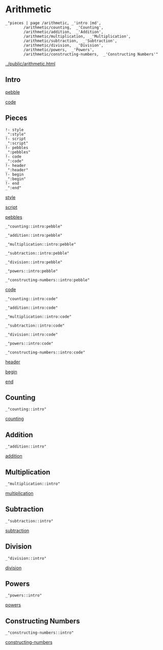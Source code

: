 # Arithmetic

    _"pieces | page /arithmetic, _'intro |md',
            /arithmetic/counting,  _'Counting',
            /arithmetic/addition,  _'Addition',
            /arithmetic/multiplication,  _'Multiplication',
            /arithmetic/subtraction,  _'Subtraction',
            /arithmetic/division,  _'Division',
            /arithmetic/powers,  _'Powers',
            /arithmetic/constructing-numbers,  _'Constructing Numbers'"

[../public/arithmetic.html](# "save:")


## Intro

[pebble]()

[code]()

## Pieces

    !- style
    _":style"
    !- script
    _":script"
    !- pebbles
    _":pebbles"
    !- code
    _":code"
    !- header
    _":header"
    !- begin
    _":begin"
    !- end
    _":end"

[style]() 

[script]()

[pebbles]()

    _"counting::intro:pebble"

    _"addition::intro:pebble"

    _"multiplication::intro:pebble"

    _"subtraction::intro:pebble"

    _"division::intro:pebble"

    _"powers::intro:pebble"

    _"constructing-numbers::intro:pebble"


[code]()

    _"counting::intro:code"

    _"addition::intro:code"

    _"multiplication::intro:code"

    _"subtraction::intro:code"

    _"division::intro:code"

    _"powers::intro:code"

    _"constructing-numbers::intro:code"


[header]()

[begin]()

[end]()

## Counting

    _"counting::intro"


[counting](pages/arithmetic_counting.md "load:")

## Addition

    _"addition::intro"


[addition](pages/arithmetic_addition.md "load:")

## Multiplication

    _"multiplication::intro"


[multiplication](pages/arithmetic_multiplication.md "load:")

## Subtraction

    _"subtraction::intro"


[subtraction](pages/arithmetic_subtraction.md "load:")

## Division

    _"division::intro"


[division](pages/arithmetic_division.md "load:")

## Powers

    _"powers::intro"


[powers](pages/arithmetic_powers.md "load:")

## Constructing Numbers

    _"constructing-numbers::intro"


[constructing-numbers](pages/arithmetic_constructing-numbers.md "load:")